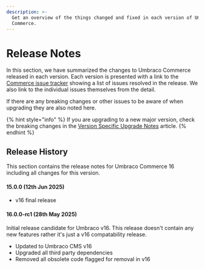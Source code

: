 ```yaml
---
description: >-
  Get an overview of the things changed and fixed in each version of Umbraco
  Commerce.
---
```


# Release Notes

In this section, we have summarized the changes to Umbraco Commerce released in each version. Each version is presented with a link to the [Commerce issue tracker](https://github.com/umbraco/Umbraco.Commerce.Issues/issues) showing a list of issues resolved in the release. We also link to the individual issues themselves from the detail.

If there are any breaking changes or other issues to be aware of when upgrading they are also noted here.

{% hint style="info" %}
If you are upgrading to a new major version, check the breaking changes in the [Version Specific Upgrade Notes](../upgrading/version-specific-upgrades.md) article.
{% endhint %}

## Release History

This section contains the release notes for Umbraco Commerce 16 including all changes for this version.

#### 15.0.0 (12th Jun 2025)

* v16 final release

#### 16.0.0-rc1 (28th May 2025)

Initial release candidate for Umbraco v16. This release doesn't contain any new features rather it's just a v16 compatability release.

* Updated to Umbraco CMS v16
* Upgraded all third party dependencies
* Removed all obsolete code flagged for removal in v16
